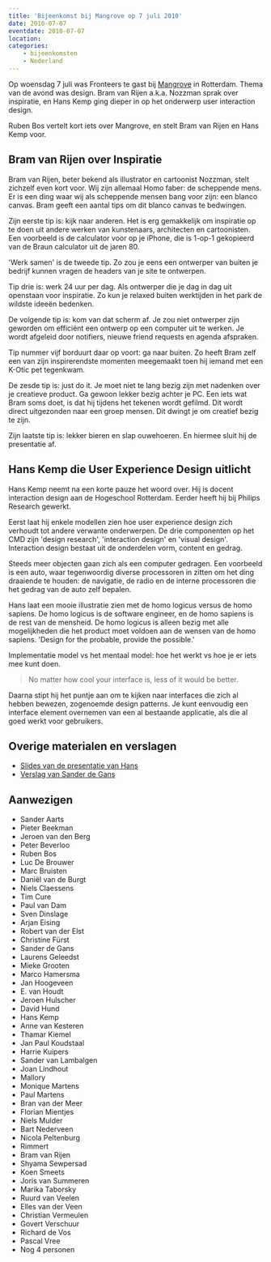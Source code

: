 ```yaml
---
title: 'Bijeenkomst bij Mangrove op 7 juli 2010'
date: 2010-07-07
eventdate: 2010-07-07
location:
categories:
    - bijeenkomsten
    - Nederland
---
```


Op woensdag 7 juli was Fronteers te gast bij [Mangrove](http://mangrove.nl) in Rotterdam. Thema van de avond was design. Bram van Rijen a.k.a. Nozzman sprak over inspiratie, en Hans Kemp ging dieper in op het onderwerp user interaction design.

Ruben Bos vertelt kort iets over Mangrove, en stelt Bram van Rijen en Hans Kemp voor.

## Bram van Rijen over Inspiratie

Bram van Rijen, beter bekend als illustrator en cartoonist Nozzman, stelt zichzelf even kort voor. Wij zijn allemaal Homo faber: de scheppende mens. Er is een ding waar wij als scheppende mensen bang voor zijn: een blanco canvas. Bram geeft een aantal tips om dit blanco canvas te bedwingen.

Zijn eerste tip is: kijk naar anderen. Het is erg gemakkelijk om inspiratie op te doen uit andere werken van kunstenaars, architecten en cartoonisten. Een voorbeeld is de calculator voor op je iPhone, die is 1-op-1 gekopieerd van de Braun calculator uit de jaren 80.

'Werk samen' is de tweede tip. Zo zou je eens een ontwerper van buiten je bedrijf kunnen vragen de headers van je site te ontwerpen.

Tip drie is: werk 24 uur per dag. Als ontwerper die je dag in dag uit openstaan voor inspiratie. Zo kun je relaxed buiten werktijden in het park de wildste ideeën bedenken.

De volgende tip is: kom van dat scherm af. Je zou niet ontwerper zijn geworden om efficiënt een ontwerp op een computer uit te werken. Je wordt afgeleid door notifiers, nieuwe friend requests en agenda afspraken.

Tip nummer vijf borduurt daar op voort: ga naar buiten. Zo heeft Bram zelf een van zijn inspirerendste momenten meegemaakt toen hij iemand met een K-Otic pet tegenkwam.

De zesde tip is: just do it. Je moet niet te lang bezig zijn met nadenken over je creatieve product. Ga gewoon lekker bezig achter je PC. Een iets wat Bram soms doet, is dat hij tijdens het tekenen wordt gefilmd. Dit wordt direct uitgezonden naar een groep mensen. Dit dwingt je om creatief bezig te zijn.

Zijn laatste tip is: lekker bieren en slap ouwehoeren. En hiermee sluit hij de presentatie af.

## Hans Kemp die User Experience Design uitlicht

Hans Kemp neemt na een korte pauze het woord over. Hij is docent interaction design aan de Hogeschool Rotterdam. Eerder heeft hij bij Philips Research gewerkt.

Eerst laat hij enkele modellen zien hoe user experience design zich verhoudt tot andere verwante onderwerpen. De drie componenten op het CMD zijn 'design research', 'interaction design' en 'visual design'. Interaction design bestaat uit de onderdelen vorm, content en gedrag.

Steeds meer objecten gaan zich als een computer gedragen. Een voorbeeld is een auto, waar tegenwoordig diverse processoren in zitten om het ding draaiende te houden: de navigatie, de radio en de interne processoren die het gedrag van de auto zelf bepalen.

Hans laat een mooie illustratie zien met de homo logicus versus de homo sapiens. De homo logicus is de software engineer, en de homo sapiens is de rest van de mensheid. De homo logicus is alleen bezig met alle mogelijkheden die het product moet voldoen aan de wensen van de homo sapiens. 'Design for the probable, provide the possible.'

Implementatie model vs het mentaal model: hoe het werkt vs hoe je er iets mee kunt doen.

> No matter how cool your interface is, less of it would be better.

Daarna stipt hij het puntje aan om te kijken naar interfaces die zich al hebben bewezen, zogenoemde design patterns. Je kunt eenvoudig een interface element overnemen van een al bestaande applicatie, als die al goed werkt voor gebruikers.

## Overige materialen en verslagen

-   [Slides van de presentatie van Hans](http://www.slideshare.net/hanskemp/user-experiencedesignfronteers)
-   [Verslag van Sander de Gans](http://sanderdegans.blogspot.com/2010/07/een-letterlijk-kijkje-in-de-keuken-van.html)

## Aanwezigen

-   Sander Aarts
-   Pieter Beekman
-   Jeroen van den Berg
-   Peter Beverloo
-   Ruben Bos
-   Luc De Brouwer
-   Marc Bruisten
-   Daniël van de Burgt
-   Niels Claessens
-   Tim Cure
-   Paul van Dam
-   Sven Dinslage
-   Arjan Eising
-   Robert van der Elst
-   Christine Fürst
-   Sander de Gans
-   Laurens Geleedst
-   Mieke Grooten
-   Marco Hamersma
-   Jan Hoogeveen
-   E. van Houdt
-   Jeroen Hulscher
-   David Hund
-   Hans Kemp
-   Anne van Kesteren
-   Thamar Kiemel
-   Jan Paul Koudstaal
-   Harrie Kuipers
-   Sander van Lambalgen
-   Joan Lindhout
-   Mallory
-   Monique Martens
-   Paul Martens
-   Bran van der Meer
-   Florian Mientjes
-   Niels Mulder
-   Bart Nederveen
-   Nicola Peltenburg
-   Rimmert
-   Bram van Rijen
-   Shyama Sewpersad
-   Koen Smeets
-   Joris van Summeren
-   Marika Taborsky
-   Ruurd van Veelen
-   Elles van der Veen
-   Christian Vermeulen
-   Govert Verschuur
-   Richard de Vos
-   Pascal Vree
-   Nog 4 personen
